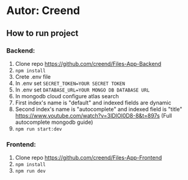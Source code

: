 # Autor: Creend

## How to run project

### Backend:
1. Clone repo https://github.com/creend/Files-App-Backend
2. `npm install`
3. Crete .env file
4. In .env set `SECRET_TOKEN=YOUR SECRET TOKEN`
5. In .env set `DATABASE_URL=YOUR MONGO DB DATABASE URL`
6. In mongodb cloud configure atlas search
7. First index's name is "default" and indexed fields are dynamic
8. Second index's name is "autocomplete" and indexed field is "title"
https://www.youtube.com/watch?v=3IDlOI0D8-8&t=897s (Full autocomplete mongodb guide)
9. `npm run start:dev`

### Frontend:

1. Clone repo https://github.com/creend/Files-App-Frontend
2. `npm install`
3. `npm run dev`